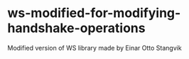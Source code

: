 # ws-modified-for-modifying-handshake-operations
Modified version of WS library made by Einar Otto Stangvik
